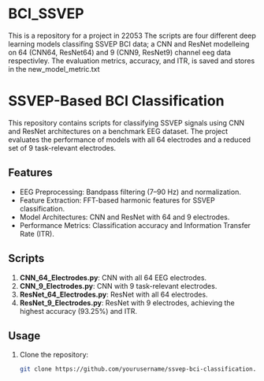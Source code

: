 # BCI_SSVEP
This is a repository for a project in 22053
The scripts are four different deep learning models classifing SSVEP BCI data; a CNN and ResNet modelleing on 64 (CNN64, ResNet64) and 9 
(CNN9, ResNet9) channel eeg data respectivley. 
The evaluation metrics, accuracy, and ITR, is saved and stores in the new_model_metric.txt 


# **SSVEP-Based BCI Classification**

This repository contains scripts for classifying SSVEP signals using CNN and ResNet architectures on a benchmark EEG dataset. The project evaluates the performance of models with all 64 electrodes and a reduced set of 9 task-relevant electrodes.

## **Features**
- EEG Preprocessing: Bandpass filtering (7–90 Hz) and normalization.
- Feature Extraction: FFT-based harmonic features for SSVEP classification.
- Model Architectures: CNN and ResNet with 64 and 9 electrodes.
- Performance Metrics: Classification accuracy and Information Transfer Rate (ITR).

## **Scripts**
1. **CNN_64_Electrodes.py**: CNN with all 64 EEG electrodes.
2. **CNN_9_Electrodes.py**: CNN with 9 task-relevant electrodes.
3. **ResNet_64_Electrodes.py**: ResNet with all 64 electrodes.
4. **ResNet_9_Electrodes.py**: ResNet with 9 electrodes, achieving the highest accuracy (93.25%) and ITR.

## **Usage**
1. Clone the repository:
   ```bash
   git clone https://github.com/yourusername/ssvep-bci-classification.git

